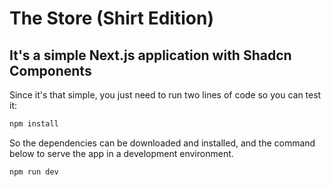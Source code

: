 # The Store (Shirt Edition)

## It's a simple Next.js application with Shadcn Components
Since it's that simple, you just need to run two lines of code so you can test it:

```bash
npm install
```
So the dependencies can be downloaded and installed, and the command below to serve the app in a development environment.
```bash
npm run dev
```
